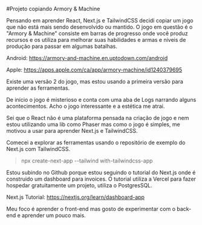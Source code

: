 #Projeto copiando Armory & Machine

Pensando em aprender React, Next.js e TailwindCSS decidi copiar um jogo que não está mais sendo desenvolvido ou mantido. O jogo em questão é o "Armory & Machine" consiste em barras de progresso onde você produz recursos e os utiliza para melhorar suas habilidades e armas e niveis de produção para passar em algumas batalhas.

Android: https://armory-and-machine.en.uptodown.com/android

Apple: https://apps.apple.com/ca/app/armory-machine/id1240379695

Existe uma versão 2 do jogo, mas estou usando a primeira versão para aprender as ferramentas.

De início o jogo é misterioso e conta com uma aba de Logs narrando alguns acontecimentos.
Acho o jogo interessante e a estética me atrai.

Sei que o React não é uma plataforma pensada na criação de jogo e nem estou utilizando uma lib como Phaser mas como o jogo é simples, me motivou a usar para aprender Next.js e TailwindCSS.

Comecei a explorar as ferramentas usando o repositório de exemplo do Next.js com TailwindCSS.
>npx create-next-app --tailwind with-tailwindcss-app

Estou subindo no Github porque estou seguindo o tutorial do Next.js onde é construido um dashboard para invoices. O tutorial utiliza a Vercel para fazer hospedar gratuitamente um projeto, utiliza o PostgresSQL.

Next.js Tutorial: https://nextjs.org/learn/dashboard-app

Meu foco é aprender o front-end mas gosto de experimentar com o back-end e aprender um pouco mais. 